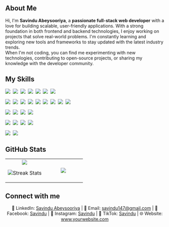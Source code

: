 ## About Me

Hi, I'm **Savindu Abeysooriya**, a **passionate full-stack web developer** with a love for building scalable, user-friendly applications. With a strong foundation in both frontend and backend technologies, I enjoy working on projects that solve real-world problems. I'm constantly learning and exploring new tools and frameworks to stay updated with the latest industry trends.  
When I'm not coding, you can find me experimenting with new technologies, contributing to open-source projects, or sharing my knowledge with the developer community.

## My Skills

<!-- Programming Languages -->
<img src="https://img.shields.io/badge/JavaScript-F7DF1E?logo=javascript&logoColor=000"> 
<img src="https://img.shields.io/badge/TypeScript-3178C6?logo=typescript&logoColor=white"> 
<img src="https://img.shields.io/badge/Python-3776AB?logo=python&logoColor=white"> 
<img src="https://img.shields.io/badge/Java-007396?logo=java&logoColor=white"> 
<img src="https://img.shields.io/badge/C++-00599C?logo=c%2B%2B&logoColor=white"> 
<img src="https://img.shields.io/badge/C%23-239120?logo=c-sharp&logoColor=white"> 
<img src="https://img.shields.io/badge/PHP-777BB4?logo=php&logoColor=white"> 

<!-- Frontend -->
<img src="https://img.shields.io/badge/HTML-E34F26?logo=html5&logoColor=white"> 
<img src="https://img.shields.io/badge/CSS-1572B6?logo=css3&logoColor=white"> 
<img src="https://img.shields.io/badge/Sass-CC6699?logo=sass&logoColor=white"> 
<img src="https://img.shields.io/badge/React-61DAFB?logo=react&logoColor=white"> 
<img src="https://img.shields.io/badge/Next.js-000000?logo=next.js&logoColor=white"> 
<img src="https://img.shields.io/badge/Angular-DD0031?logo=angular&logoColor=white"> 
<img src="https://img.shields.io/badge/Vue.js-4FC08D?logo=vue.js&logoColor=white"> 
<img src="https://img.shields.io/badge/TailwindCSS-06B6D4?logo=tailwind-css&logoColor=white"> 
<img src="https://img.shields.io/badge/Bootstrap-7952B3?logo=bootstrap&logoColor=white"> 

<!-- Backend / Frameworks -->
<img src="https://img.shields.io/badge/Laravel-F05340?logo=laravel&logoColor=white"> 
<img src="https://img.shields.io/badge/Spring Boot-6DB33F?logo=spring&logoColor=white"> 
<img src="https://img.shields.io/badge/Node.js-6DA55F?logo=node.js&logoColor=white"> 
<img src="https://img.shields.io/badge/Express.js-000000?logo=express&logoColor=white"> 

<!-- Databases -->
<img src="https://img.shields.io/badge/MongoDB-%234ea94b.svg?logo=mongodb&logoColor=white"> 
<img src="https://img.shields.io/badge/MySQL-4479A1?logo=mysql&logoColor=white"> 
<img src="https://img.shields.io/badge/SQL_Server-CC2927?logo=microsoft-sql-server&logoColor=white"> 
<img src="https://img.shields.io/badge/SQLite-07405E?logo=sqlite&logoColor=white"> 


<!-- Dev Tools -->
<img src="https://img.shields.io/badge/Git-F05032?logo=git&logoColor=white"> 
<img src="https://img.shields.io/badge/GitHub-181717?logo=github&logoColor=white"> 



## GitHub Stats

<table><tbody><tr border="none"><td width="50%" align="center">
<img align="center" src="https://readme-stats-fork-mauve.vercel.app/api/?username=SavinduAbeysooriya&theme=dark&show_icons=true&count_private=true">

<img alt="Streak Stats" src="https://github-readme-streak-stats-five-roan.vercel.app?user=SavinduAbeysooriya&theme=dark"></td><td width="50%" align="center">
<img align="center" src="https://readme-stats-fork-mauve.vercel.app/api/top-langs/?username=SavinduAbeysooriya&theme=dark&hide_border=false&no-bg=true&no-frame=true&langs_count=6"></td></tr></tbody></table>


## Connect with me

<p align="center">
🔗 LinkedIn: <a href="https://www.linkedin.com/in/savindu-abeysooriya-13082129a/" target="_blank">Savindu Abeysooriya</a> | 
📧 Email: <a href="mailto:savindu147@gmail.com">savindu147@gmail.com</a> | 
📘 Facebook: <a href="https://www.facebook.com/yourfacebookprofile" target="_blank">Savindu</a> | 
📸 Instagram: <a href="https://www.instagram.com/yourinstaprofile" target="_blank">Savindu</a> | 
🎵 TikTok: <a href="https://www.tiktok.com/@yourtiktokprofile" target="_blank">Savindu</a> | 
🌐 Website: <a href="https://www.yourwebsite.com" target="_blank">www.yourwebsite.com</a>
</p>

